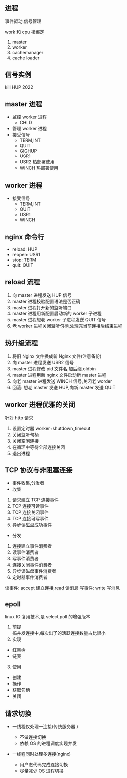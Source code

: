 ## 进程

事件驱动,信号管理

work 和 cpu 核绑定

1. master
2. worker
3. cachemanager
4. cache loader

## 信号实例

kill HUP 2022

## master 进程

- 监控 worker 进程
  - CHLD
- 管理 worker 进程
- 接受信号
  - TERM,INT
  - QUIT
  - GIGHUP
  - USR1
  - USR2 热部署使用
  - WINCH 热部署使用

## worker 进程

- 接受信号
  - TERM,INT
  - QUIT
  - USR1
  - WINCH

## nginx 命令行

- reload: HUP
- reopen: USR1
- stop: TERM
- quit: QUIT

## reload 流程

1. 向 master 进程发送 HUP 信号
2. master 进程校验配置语法是否正确
3. master 进程打开新的监听端口
4. master 进程用新配置启动新的 worker 子进程
5. master 进程想老 worker 子进程发送 QUIT 信号
6. 老 worker 进程关闭监听句柄,处理完当前连接后结束进程

## 热升级流程

1. 将旧 Nginx 文件换成新 Nginx 文件(注意备份)
2. 向 master 进程发送 USR2 信号
3. master 进程修改 pid 文件名,加后缀.oldbin
4. master 进程用新 nginx 文件启动新 master 进程
5. 向老 master 进程发送 WINCH 信号,关闭老 worder
6. 回滚: 想老 master 发送 HUP,向新 master 发送 QUIT

## worker 进程优雅的关闭

针对 http 请求

1. 设置定时器 worker+shutdown_timeout
2. 关闭监听句柄
3. 关闭空闲连接
4. 在循环中等待全部连接关闭
5. 退出进程

## TCP 协议与非阻塞连接

- 事件收集,分发者
- 收集

1. 请求建立 TCP 连接事件
2. TCP 连接可读事件
3. TCP 连接关闭事件
4. TCP 连接可写事件
5. 异步读磁盘成功事件

- 分发

1. 连接建立事件消费者
2. 读事件消费者
3. 写事件消费者
4. 连接关闭事件消费者
5. 异步读磁盘事件消费者
6. 定时器事件消费者

读事件: accept 建立连接,read 读消息
写事件: write 写消息

## epoll

linux IO 复用技术,是 select,poll 的增强版本

1. 前提  
   搞并发连接中,每次出了的活跃连接数量占比很小
2. 实现

- 红黑树
- 链表

3. 使用

- 创建
- 操作
- 获取句柄
- 关闭

## 请求切换

- 一线程仅处理一连接(传统服务器 )

  - 不做连接切换
  - 依赖 OS 的进程调度实现并发

- 一线程同时处理多连接(nginx)

  - 用户态代码完成连接切换
  - 尽量减少 OS 进程切换
